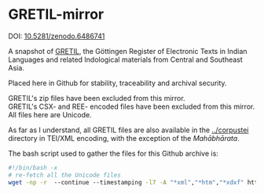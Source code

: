 # GRETIL-mirror

DOI: [10.5281/zenodo.6486741](https://doi.org/10.5281/zenodo.6486741)

A snapshot of [GRETIL](http://gretil.sub.uni-goettingen.de/), the Göttingen Register of Electronic Texts in Indian Languages and related Indological materials from Central and Southeast Asia.

Placed here in Github for stability, traceability and archival security.

GRETIL's zip files have been excluded from this mirror.  
GRETIL's CSX- and REE- encoded files have been excluded from this mirror.  All files here are Unicode.

As far as I understand, all GRETIL files are also available in the [../corpustei](https://github.com/wujastyk/GRETIL-mirror/tree/main/gretil.sub.uni-goettingen.de/gretil/corpustei) directory in TEI/XML encoding, with the exception of the _Mahābhārata_.

The bash script used to gather the files for this Github archive is:
```bash
#!/bin/bash -x
# re-fetch all the Unicode files
wget -np -r  ‐‐continue ‐‐timestamping -l7 -A "*xml","*htm","*xdxf" http://gretil.sub.uni-goettingen.de/
```
